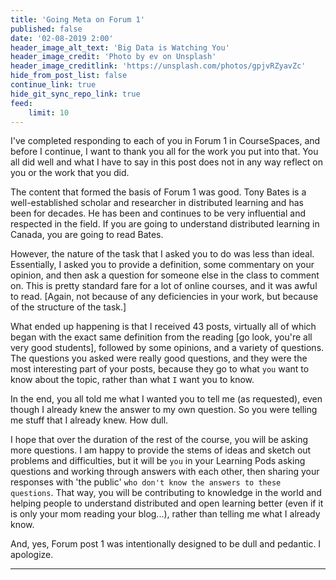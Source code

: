 ```yaml
---
title: 'Going Meta on Forum 1'
published: false
date: '02-08-2019 2:00'
header_image_alt_text: 'Big Data is Watching You'
header_image_credit: 'Photo by ev on Unsplash'
header_image_creditlink: 'https://unsplash.com/photos/gpjvRZyavZc'
hide_from_post_list: false
continue_link: true
hide_git_sync_repo_link: true
feed:
    limit: 10
---
```


I've completed responding to each of you in Forum 1 in CourseSpaces, and before I continue, I want to thank you all for the work you put into that. You all did well and what I have to say in this post does not in any way reflect on you or the work that you did.

The content that formed the basis of Forum 1 was good. Tony Bates is a well-established scholar and researcher in distributed learning and has been for decades. He has been and continues to be very influential and respected in the field. If you are going to understand distributed learning in Canada, you are going to read Bates.

However, the nature of the task that I asked you to do was less than ideal. Essentially, I asked you to provide a definition, some commentary on your opinion, and then ask a question for someone else in the class to comment on. This is pretty standard fare for a lot of online courses, and it was awful to read. [Again, not because of any deficiencies in your work, but because of the structure of the task.]

What ended up happening is that I received 43 posts, virtually all of which began with the exact same definition from the reading [go look, you're all very good students], followed by some opinions, and a variety of questions. The questions you asked were really good questions, and they were the most interesting part of your posts, because they go to what `you` want to know about the topic, rather than what `I` want you to know.

In the end, you all told me what I wanted you to tell me (as requested), even though I already knew the answer to my own question. So you were telling me stuff that I already knew. How dull.

I hope that over the duration of the rest of the course, you will be asking more questions. I am happy to provide the stems of ideas and sketch out problems and difficulties, but it will be `you` in your Learning Pods asking questions and working through answers with each other, then sharing your responses with 'the public' `who don't know the answers to these questions`. That way, you will be contributing to knowledge in the world and helping people to understand distributed and open learning better (even if it is only your mom reading your blog...), rather than telling me what I already know.

And, yes, Forum post 1 was intentionally designed to be dull and pedantic. I apologize.

---
